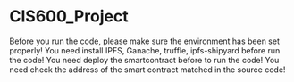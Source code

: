 # CIS600_Project
Before you run the code, please make sure the environment has been set properly!
You need install IPFS, Ganache, truffle, ipfs-shipyard before run the code!
You need deploy the smartcontract before to run the code!
You need check the address of the smart contract matched in the source code!
